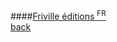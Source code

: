 ####[Friville éditions <sup>FR</sup>](http://www.friville-editions.org)
<br />
<a href="" class="back">back</a>